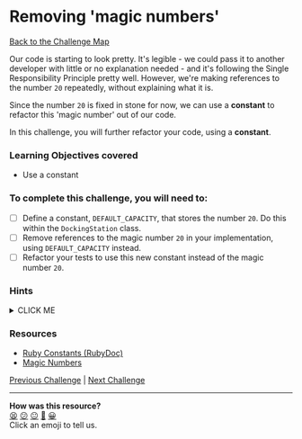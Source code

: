 # Removing 'magic numbers'

[Back to the Challenge Map](0_challenge_map.md)

Our code is starting to look pretty. It's legible - we could pass it to another developer with little or no explanation needed - and it's following the Single Responsibility Principle pretty well. However, we're making references to the number `20` repeatedly, without explaining what it is.

Since the number `20` is fixed in stone for now, we can use a **constant** to refactor this 'magic number' out of our code.

In this challenge, you will further refactor your code, using a **constant**.

### Learning Objectives covered
- Use a constant

### To complete this challenge, you will need to:

- [ ] Define a constant, `DEFAULT_CAPACITY`, that stores the number `20`. Do this within the `DockingStation` class.
- [ ] Remove references to the magic number `20` in your implementation, using `DEFAULT_CAPACITY` instead.
- [ ] Refactor your tests to use this new constant instead of the magic number `20`.

### Hints

<details><summary>CLICK ME</summary>
  <li>The first part of this challenge is fairly straightforward - define a constant and replace all references to the number 20.  For more on defining constants see the first linked article below</li>
  <li>We'd also like to replace the magic numbers in our tests, but how can we get access to our constant within our spec files?  You'll need to do some research to find out!</li>
</details>

### Resources

- [Ruby Constants (RubyDoc)](http://ruby-doc.org/docs/ruby-doc-bundle/UsersGuide/rg/constants.html)
- [Magic Numbers](https://www.eliotsykes.com/magic-numbers)

[Previous Challenge](12_single_responsibility_principle.md) | [Next Challenge](14_initialization_defaults.md)

<!-- BEGIN GENERATED SECTION DO NOT EDIT -->

---

**How was this resource?**  
[😫](https://airtable.com/shrUJ3t7KLMqVRFKR?prefill_Repository=makersacademy/course&prefill_File=boris_bikes_fast_track/13_removing_magic_numbers.md&prefill_Sentiment=😫) [😕](https://airtable.com/shrUJ3t7KLMqVRFKR?prefill_Repository=makersacademy/course&prefill_File=boris_bikes_fast_track/13_removing_magic_numbers.md&prefill_Sentiment=😕) [😐](https://airtable.com/shrUJ3t7KLMqVRFKR?prefill_Repository=makersacademy/course&prefill_File=boris_bikes_fast_track/13_removing_magic_numbers.md&prefill_Sentiment=😐) [🙂](https://airtable.com/shrUJ3t7KLMqVRFKR?prefill_Repository=makersacademy/course&prefill_File=boris_bikes_fast_track/13_removing_magic_numbers.md&prefill_Sentiment=🙂) [😀](https://airtable.com/shrUJ3t7KLMqVRFKR?prefill_Repository=makersacademy/course&prefill_File=boris_bikes_fast_track/13_removing_magic_numbers.md&prefill_Sentiment=😀)  
Click an emoji to tell us.

<!-- END GENERATED SECTION DO NOT EDIT -->
